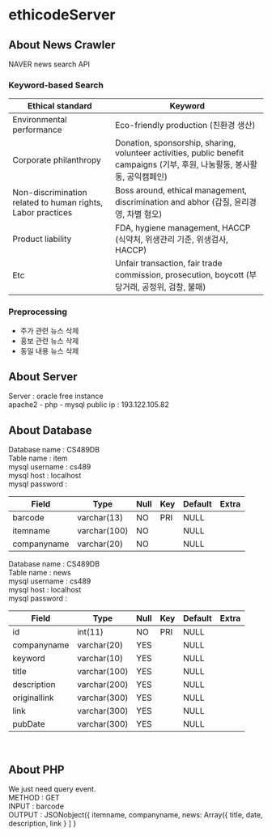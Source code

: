 # ethicodeServer

## About News Crawler   

NAVER news search API

### Keyword-based Search   

| Ethical standard            | Keyword                            |
|-----------------------------|------------------------------------|
| Environmental performance   | Eco-friendly production (친환경 생산) |
| Corporate philanthropy      | Donation, sponsorship, sharing, volunteer activities, public benefit campaigns (기부, 후원, 나눔활동, 봉사활동, 공익캠페인) |
| Non-discrimination related to human rights, Labor practices | Boss around, ethical management, discrimination and abhor (갑질, 윤리경영, 차별 혐오) |
| Product liability           | FDA, hygiene management, HACCP (식약처, 위생관리 기준, 위생검사, HACCP) |
| Etc                         | Unfair transaction, fair trade commission, prosecution, boycott (부당거래, 공정위, 검찰, 불매) |

### Preprocessing   

- 주가 관련 뉴스 삭제
- 홍보 관련 뉴스 삭제
- 동일 내용 뉴스 삭제

## About Server

Server : oracle free instance   
apache2 - php - mysql
public ip : 193.122.105.82   

## About Database   

Database name : CS489DB   
Table name : item   
mysql username : cs489   
mysql host : localhost   
mysql password : 

| Field       | Type         | Null | Key | Default | Extra |
|-------------|--------------|------|-----|---------|-------|
| barcode     | varchar(13)  | NO   | PRI | NULL    |       |
| itemname    | varchar(100) | NO   |     | NULL    |       |
| companyname | varchar(20)  | NO   |     | NULL    |       |   

Database name : CS489DB   
Table name : news   
mysql username : cs489   
mysql host : localhost   
mysql password : 

| Field       | Type         | Null | Key | Default | Extra               |
|-------------|--------------|------|-----|---------|---------------------|
| id          | int(11)      | NO   | PRI | NULL    |                     |
| companyname | varchar(20)  | YES  |     | NULL    |                     |
| keyword     | varchar(10)  | YES  |     | NULL    |                     |   
| title       | varchar(100) | YES  |     | NULL    |                     |   
| description | varchar(200) | YES  |     | NULL    |                     |   
| originallink| varchar(300) | YES  |     | NULL    |                     |   
| link        | varchar(300) | YES  |     | NULL    |                     |   
| pubDate     | varchar(300) | YES  |     | NULL    |                     |   

<br>   

## About PHP
We just need query event.   
METHOD : GET   
INPUT : barcode   
OUTPUT : JSONobject({ itemname, companyname, news: Array({ title, date, description, link } ] }    
